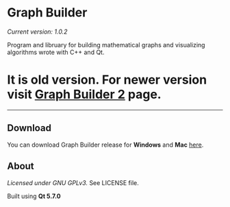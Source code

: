 # Graph Builder
*Current version: 1.0.2* 

Program and libruary for building mathematical graphs and visualizing algorithms wrote with C++ and Qt.

# It is old version. For newer version visit [Graph Builder 2](https://github.com/Oakware/Graph-Builder-2) page.

***********

## Download
You can download Graph Builder release for **Windows** and **Mac** [here](https://drive.google.com/folderview?id=0B_6lHTRnZzjAR0t3c1Z1bUZuWEE&usp=sharing).

## About
*Licensed under GNU GPLv3.* See LICENSE file.

Built using **Qt 5.7.0**
